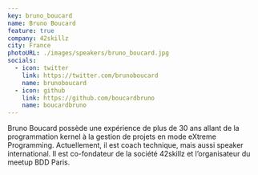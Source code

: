 ```yaml
---
key: bruno_boucard
name: Bruno Boucard
feature: true
company: 42skillz
city: France
photoURL: ./images/speakers/bruno_boucard.jpg
socials:
  - icon: twitter
    link: https://twitter.com/brunoboucard
    name: brunoboucard
  - icon: github
    link: https://github.com/boucardbruno
    name: boucardbruno
---
```

Bruno Boucard possède une expérience de plus de 30 ans allant de la programmation kernel à la gestion de projets en mode eXtreme Programming. Actuellement, il est coach technique, mais aussi speaker international. Il est co-fondateur de la société 42skillz et l’organisateur du meetup BDD Paris.

